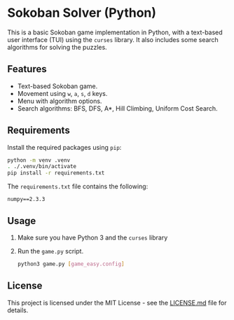 # Sokoban Solver (Python)

This is a basic Sokoban game implementation in Python, with a text-based user interface (TUI) using the `curses` library. It also includes some search algorithms for solving the puzzles.

## Features

*   Text-based Sokoban game.
*   Movement using `w`, `a`, `s`, `d` keys.
*   Menu with algorithm options.
*   Search algorithms: BFS, DFS, A*, Hill Climbing, Uniform Cost Search.

## Requirements

Install the required packages using `pip`:

```bash
python -m venv .venv
. ./.venv/bin/activate
pip install -r requirements.txt
```

The `requirements.txt` file contains the following:

```
numpy==2.3.3
```


## Usage

1.  Make sure you have Python 3 and the `curses` library
2.  Run the `game.py` script.

    ```bash
    python3 game.py [game_easy.config]
    ```


## License

This project is licensed under the MIT License - see the [LICENSE.md](LICENSE.md) file for details.
